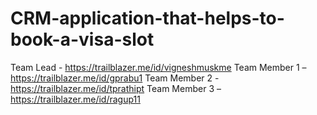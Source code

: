 # CRM-application-that-helps-to-book-a-visa-slot
Team Lead - https://trailblazer.me/id/vigneshmuskme 
Team Member 1 –  https://trailblazer.me/id/gprabu1
Team Member 2 - https://trailblazer.me/id/tprathipt
Team Member 3 –
https://trailblazer.me/id/ragup11
